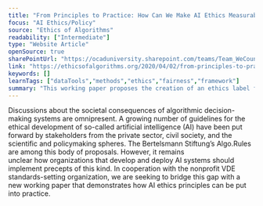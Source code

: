 ```yaml
---
title: "From Principles to Practice: How Can We Make AI Ethics Measurable?"
focus: "AI Ethics/Policy"
source: "Ethics of Algorithms"
readability: ["Intermediate"]
type: "Website Article"
openSource: true
sharePointUrl: "https://ocaduniversity.sharepoint.com/teams/Team_WeCount/Shared%20Documents/Resources%20and%20Tools/Literature%20(curated)/from%20principles%20to%20practise.pdf"
link: "https://ethicsofalgorithms.org/2020/04/02/from-principles-to-practice-how-can-we-make-ai-ethics-measurable/"
keywords: []
learnTags: ["dataTools","methods","ethics","fairness","framework"]
summary: "This working paper proposes the creation of an ethics label for AI systems that could be used by AI developers to communicate the quality of their products according to six key values: transparency, accountability, privacy, justice, reliability and environmental sustainability.  "
---
```

Discussions about the societal consequences of algorithmic decision-making systems are omnipresent. A growing number of guidelines for the ethical development of so-called artificial intelligence (AI) have been put forward by stakeholders from the private sector, civil society, and the scientific and policymaking spheres. The Bertelsmann Stiftung’s Algo.Rules are among this body of proposals. However, it remains unclear how organizations that develop and deploy AI systems should implement precepts of this kind. In cooperation with the nonprofit VDE standards-setting organization, we are seeking to bridge this gap with a new working paper that demonstrates how AI ethics principles can be put into practice.
